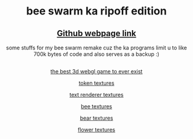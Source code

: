 <div align="center">

# bee swarm ka ripoff edition

## [Github webpage link](https://dddatt.github.io/bss)

some stuffs for my bee swarm remake cuz the ka programs limit u to like 700k bytes of code and also serves as a backup :)

##

[the best 3d webgl game to ever exist](https://www.khanacademy.org/computer-programming/bss/5078889163440128)

[token textures](https://www.khanacademy.org/computer-programming/effects-atlas/5503726222622720)

[text renderer textures](https://www.khanacademy.org/computer-programming/beequip-atlas/6119846204456960)

[bee textures](https://www.khanacademy.org/computer-programming/bee-atlas/6745707267538944)

[bear textures](https://www.khanacademy.org/computer-programming/bear-atlas/5322361823346688)

[flower textures](https://www.khanacademy.org/computer-programming/flower-atlas/5172660060340224)
</div>

